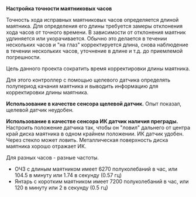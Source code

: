 **Настройка точности маятниковых часов**

Точность хода исправных маятниковых часов определяется длиной маятника. Для определения его длины требуется замеры отклонения хода часов от точного времени. В зависимости от отклонения маятник удлиняется или укорачивается. Обычно это делается в течении нескольких часов и "на глаз" корректируется длина, снова наблюдение в течении нескольких часов, уточнение в длине и т.д. до приемлемой погрешности.

Цель данного проекта сократить время корректировки длины маятника.

Для этого контроллер с помощью щелевого датчика определять полупериод качания маятника и выводить информацию для корректировки длины маятника.


**Использование в качестве сенсора щелевой датчик.**
Опыт показал, щелевой датчик неудобен.

**Использование в качестве сенсора ИК датчик наличия преграды.**
Настроить положение датчика так, чтобы он "ловил" дальнего от центра край диска маятника в одном крайнем положении.
ИК датчик удобен. Через стекло может ловить. Металлическая поверхность диска маятника хорошо отражает ИК.


 Для разных часов - разные частоты.
   * ОЧЗ с длиным маятником имеет 6270 полуколебаний в час, или 104.5 в минуту или 1.74 в секунду (0.57 гц)
   * Янтарь с коротким маятником  имеет 7200 полуколебаний в час, или 120 в минуту или 2 в секунду (0.5 гц)
 
